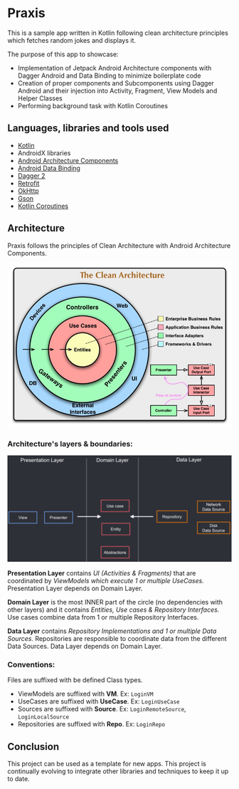
# Praxis

This is a sample app written in Kotlin following clean architecture principles which fetches random jokes and displays it.

The purpose of this app to showcase:
 - Implementation of Jetpack Android Architecture components with Dagger Android and Data Binding to minimize boilerplate code
 - Creation of proper components and Subcomponents using Dagger Android and their injection into Activity, Fragment, View Models and Helper Classes
 - Performing background task with Kotlin Coroutines

## Languages, libraries and tools used
- [Kotlin](https://kotlinlang.org/)
 - AndroidX libraries
 - [Android Architecture Components](https://developer.android.com/topic/libraries/architecture)
 - [Android Data Binding](https://developer.android.com/topic/libraries/data-binding)
 - [Dagger 2](https://github.com/google/dagger)
 - [Retrofit](http://square.github.io/retrofit/)
 - [OkHttp](http://square.github.io/okhttp/)
 - [Gson](https://github.com/google/gson)
 - [Kotlin Coroutines](https://developer.android.com/kotlin/coroutines)

## Architecture
Praxis follows the principles of Clean Architecture with Android Architecture Components.

<img src="art/clean-architecture.jpg" />

### Architecture's layers & boundaries:

<img src="art/architecture.png" />

**Presentation Layer**  contains  _UI (Activities & Fragments)_  that are coordinated by  _ViewModels which execute 1 or multiple UseCases._  Presentation Layer depends on Domain Layer.

**Domain Layer** is the most INNER part of the circle (no dependencies with other layers) and it contains _Entities, Use cases & Repository Interfaces._ Use cases combine data from 1 or multiple Repository Interfaces.

**Data Layer**  contains  _Repository Implementations and 1 or multiple Data Sources._  Repositories are responsible to coordinate data from the different Data Sources. Data Layer depends on Domain Layer.

### Conventions:
Files are suffixed with be defined Class types.
 - ViewModels are suffixed with **VM**. Ex: `LoginVM`
 - UseCases are suffixed with **UseCase**. Ex: `LoginUseCase`
 - Sources are suffixed with **Source**. Ex: `LoginRemoteSource`, `LoginLocalSource`
 - Repositories are suffixed with **Repo**. Ex: `LoginRepo`

## Conclusion
This project can be used as a template for new apps.
This project is continually evolving to integrate other libraries and techniques to keep it up to date.
